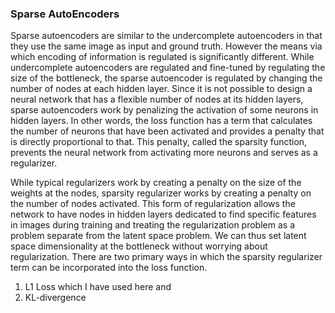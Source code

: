 ### Sparse AutoEncoders

Sparse autoencoders are similar to the undercomplete autoencoders in that they use the same image as input and ground truth. 
However the means via which encoding of information is regulated is significantly different. While undercomplete autoencoders are regulated and fine-tuned by regulating the size of the bottleneck, the sparse autoencoder is regulated by changing the number of nodes at each hidden layer.
Since it is not possible to design a neural network that has a flexible number of nodes at its hidden layers, sparse autoencoders work by penalizing the activation of some neurons in hidden layers.
In other words, the loss function has a term that calculates the number of neurons that have been activated and provides a penalty that is directly proportional to that.
This penalty, called the sparsity function, prevents the neural network from activating more neurons and serves as a regularizer.

While typical regularizers work by creating a penalty on the size of the weights at the nodes, sparsity regularizer works by creating a penalty on the number of nodes activated.
This form of regularization allows the network to have nodes in hidden layers dedicated to find specific features in images during training and treating the regularization problem as a problem separate from the latent space problem.
We can thus set latent space dimensionality at the bottleneck without worrying about regularization.
There are two primary ways in which the sparsity regularizer term can be incorporated into the loss function.
1) L1 Loss which I have used here and
2) KL-divergence
